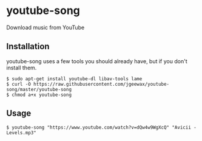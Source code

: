# youtube-song
Download music from YouTube

## Installation

youtube-song uses a few tools you should already have,
but if you don't install them.

```
$ sudo apt-get install youtube-dl libav-tools lame
$ curl -O https://raw.githubusercontent.com/jgeewax/youtube-song/master/youtube-song
$ chmod a+x youtube-song
```

## Usage

```
$ youtube-song "https://www.youtube.com/watch?v=dQw4w9WgXcQ" "Avicii - Levels.mp3"
```

